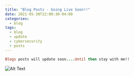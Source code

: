 ```yaml
---
title: "Blog Posts - Going Live Soon!!"
date: 2021-05-30T22:00:30-04:00
categories:
  - blog
tags:
  - blog
  - update
  - cybersecurity
  - posts
---
```


```ruby
Blogs posts will update soon....Until then stay with me!!
```
![Alt Text](https://tenor.com/buZYx.gif)